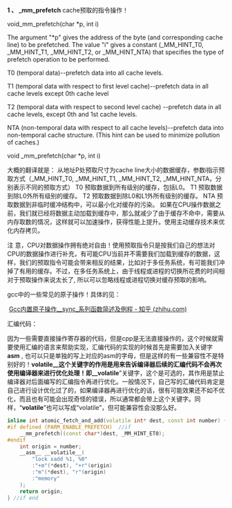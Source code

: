 **1 、 _mm_prefetch** cache预取的指令操作！

void_mm_prefetch(char *p, int i)

The argument "*p" gives the address of the byte (and corresponding cache line) to be prefetched. The value "i" gives a constant (_MM_HINT_T0, _MM_HINT_T1, _MM_HINT_T2, or _MM_HINT_NTA) that specifies the type of prefetch operation to be performed.

T0 (temporal data)--prefetch data into all cache levels.

T1 (temporal data with respect to first level cache)--prefetch data in all cache levels except 0th cache level

T2 (temporal data with respect to second level cache) --prefetch data in all cache levels, except 0th and 1st cache levels.

NTA (non-temporal data with respect to all cache levels)--prefetch data into non-temporal cache structure. (This hint can be used to minimize pollution of caches.)


void _mm_prefetch(char *p, int i) 

大概的翻译就是： 从地址P处预取尺寸为cache line大小的数据缓存，参数i指示预取方式（_MM_HINT_T0, _MM_HINT_T1, _MM_HINT_T2, _MM_HINT_NTA，分别表示不同的预取方式）
T0 预取数据到所有级别的缓存，包括L0。
T1 预取数据到除L0外所有级别的缓存。
T2 预取数据到除L0和L1外所有级别的缓存。
NTA  预取数据到非临时缓冲结构中，可以最小化对缓存的污染。 
       如果在CPU操作数据之前，我们就已经将数据主动加载到缓存中，那么就减少了由于缓存不命中，需要从内存取数的情况，这样就可以加速操作，获得性能上提升。使用主动缓存技术来优化内存拷贝。

注 意，CPU对数据操作拥有绝对自由！使用预取指令只是按我们自己的想法对CPU的数据操作进行补充，有可能CPU当前并不需要我们加载到缓存的数据，这 样，我们的预取指令可能会带来相反的结果，比如对于多任务系统，有可能我们冲掉了有用的缓存。不过，在多任务系统上，由于线程或进程的切换所花费的时间相 对于预取操作来说太长了, 所以可以忽略线程或进程切换对缓存预取的影响。

gcc中的一些常见的原子操作！具体的见：

​	[Gcc内置原子操作__sync_系列函数简述及例程 - 知乎 (zhihu.com)](https://zhuanlan.zhihu.com/p/32303037)



汇编代码：

​	因为一些需要直接操作寄存器的代码，但是cpp是无法直接操作的，这个时候就需要使用汇编的语言来帮助实现，汇编代码的实现的时候首先是需要加入关键字 __asm__ , 也可以只是单独的写上对应的asm的字母，但是这样的有一些兼容性不是特别好的！__volatile__这个关键字的作用是用来告诉编译器后续的汇编代码不会再次使用编译器来进行优化处理！即__volatile__”关键字，这个是可选的，其作用是禁止编译器对后面编写的汇编指令再进行优化。一般情况下，自己写的汇编代码肯定是自己进行设计优化过了的，如果编译器再进行优化的话，很有可能效果还不如不优化，而且也有可能会出现奇怪的错误，所以通常都会带上这个关键字。同样，“__volatile__”也可以写成“volatile”，但可能兼容性会没那么好。

```cpp
inline int atomic_fetch_and_add(volatile int* dest, const int number) {
#if defined (PARM_ENABLE_PREFETCH)  //if
    __mm_prefetch((const char*)dest, _MM_HINT_ET0);
#endif
    int origin = number;
    __asm__ __volatile__(
        "lock xadd %1, %0"
        :"+m"(*dest), "+r"(origin)
        :"m"(*dest), "r"(origin)
        :"memory"
    );
    return origin;
} //if end
```

